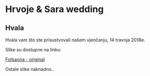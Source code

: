 # Hrvoje & Sara wedding

## Hvala

Hvala vam što ste prisustvovali našem vjenčanju, 14 travnja 2018e.

Slike su dostupne na linku:

[Fotkaona - original](https://1drv.ms/f/s!AvEfdT0PB_k1kYY3fMW3f61ISZovvg)

Ostale slike naknadno..
